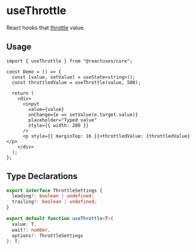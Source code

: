 # useThrottle

React hooks that [throttle](https://lodash.com/docs/4.17.15#throttle) value.

## Usage

```tsx
import { useThrottle } from "@reactuses/core";

const Demo = () => {
  const [value, setValue] = useState<string>();
  const throttledValue = useThrottle(value, 500);

  return (
    <div>
      <input
        value={value}
        onChange={e => setValue(e.target.value)}
        placeholder="Typed value"
        style={{ width: 280 }}
      />
      <p style={{ marginTop: 16 }}>throttledValue: {throttledValue}</p>
    </div>
  );
};
```

## Type Declarations

```ts
export interface ThrottleSettings {
  leading?: boolean | undefined;
  trailing?: boolean | undefined;
}

export default function useThrottle<T>(
  value: T,
  wait?: number,
  options?: ThrottleSettings
): T;
```
